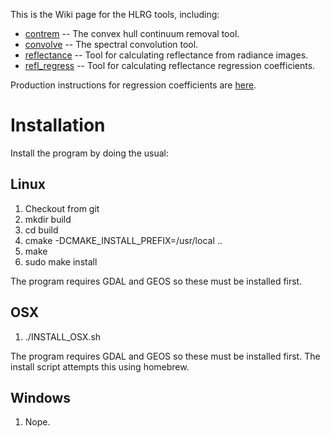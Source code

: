 This is the Wiki page for the HLRG tools, including:

* [contrem](https://github.com/rskelly/contrem/wiki/contrem) -- The convex hull continuum removal tool.
* [convolve](https://github.com/rskelly/contrem/wiki/convolve) -- The spectral convolution tool.
* [reflectance](https://github.com/rskelly/contrem/wiki/reflectance) -- Tool for calculating reflectance from radiance images.
* [refl_regress](https://github.com/rskelly/contrem/wiki/refl_regress) -- Tool for calculating reflectance regression coefficients. 

Production instructions for regression coefficients are [here](https://github.com/rskelly/contrem/wiki/process).

# Installation
Install the program by doing the usual:

## Linux
1) Checkout from git
2) mkdir build
3) cd build
4) cmake -DCMAKE_INSTALL_PREFIX=/usr/local ..
5) make
6) sudo make install

The program requires GDAL and GEOS so these must be installed first.

## OSX
1) ./INSTALL_OSX.sh

The program requires GDAL and GEOS so these must be installed first. The install script attempts this
using homebrew.

## Windows
1) Nope.

